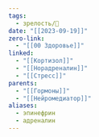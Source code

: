```yaml
---
tags:
  - зрелость/🌱
date: "[[2023-09-19]]"
zero-link:
  - "[[00 Здоровье]]"
linked:
  - "[[Кортизол]]"
  - "[[Норадреналин]]"
  - "[[Стресс]]"
parents:
  - "[[Гормоны]]"
  - "[[Нейромедиатор]]"
aliases:
  - эпинефрин
  - адреналин
---
```

